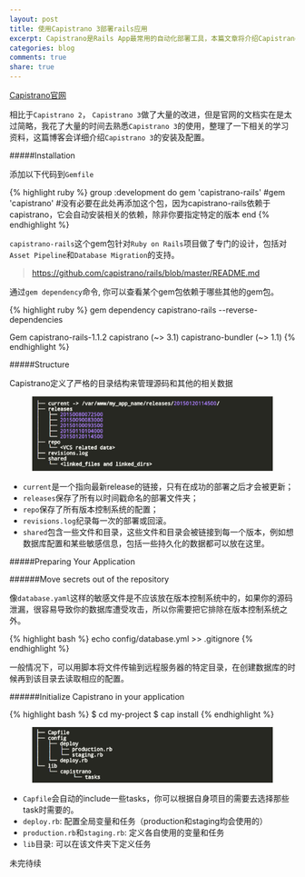 ```yaml
---
layout: post
title: 使用Capistrano 3部署rails应用
excerpt: Capistrano是Rails App最常用的自动化部署工具，本篇文章将介绍Capistrano 3的安装及配置
categories: blog
comments: true
share: true
---
```


[Capistrano官网](http://capistranorb.com/)

相比于`Capistrano 2`， `Capistrano 3`做了大量的改进，但是官网的文档实在是太过简略，我花了大量的时间去熟悉`Capistrano 3`的使用，整理了一下相关的学习资料，这篇博客会详细介绍`Capistrano 3`的安装及配置。

#####Installation

添加以下代码到`Gemfile`

{% highlight ruby %}
group :development do
	gem 'capistrano-rails'
    #gem 'capistrano' #没有必要在此处再添加这个包，因为capistrano-rails依赖于capistrano，它会自动安装相关的依赖，除非你要指定特定的版本
end
{% endhighlight %}

`capistrano-rails`这个gem包针对`Ruby on Rails`项目做了专门的设计，包括对`Asset Pipeline`和`Database Migration`的支持。

> https://github.com/capistrano/rails/blob/master/README.md

通过`gem dependency`命令, 你可以查看某个gem包依赖于哪些其他的gem包。

{% highlight ruby %}
gem dependency capistrano-rails --reverse-dependencies

Gem capistrano-rails-1.1.2
  capistrano (~> 3.1)
  capistrano-bundler (~> 1.1)
{% endhighlight %}

#####Structure

Capistrano定义了严格的目录结构来管理源码和其他的相关数据

<figure>
    <img src="/images/201502291745.png">
</figure>

* `current`是一个指向最新release的链接，只有在成功的部署之后才会被更新；
* `releases`保存了所有以时间戳命名的部署文件夹；
* `repo`保存了所有版本控制系统的配置；
* `revisions.log`纪录每一次的部署或回滚。
* `shared`包含一些文件和目录，这些文件和目录会被链接到每一个版本，例如想数据库配置和某些敏感信息，包括一些持久化的数据都可以放在这里。

#####Preparing Your Application

######Move secrets out of the repository

像`database.yaml`这样的敏感文件是不应该放在版本控制系统中的，如果你的源码泄漏，很容易导致你的数据库遭受攻击，所以你需要把它排除在版本控制系统之外。

{% highlight bash %}
echo config/database.yml >> .gitignore
{% endhighlight %}

一般情况下，可以用脚本将文件传输到远程服务器的特定目录，在创建数据库的时候再到该目录去读取相应的配置。

######Initialize Capistrano in your application

{% highlight bash %}
$ cd my-project
$ cap install
{% endhighlight %}

<figure>
    <img src="/images/201502291747.png">
</figure>

* `Capfile`会自动的include一些tasks，你可以根据自身项目的需要去选择那些task时需要的。
* `deploy.rb`: 配置全局变量和任务（production和staging均会使用的）
* `production.rb`和`staging.rb`: 定义各自使用的变量和任务
* `lib`目录: 可以在该文件夹下定义任务

未完待续



